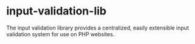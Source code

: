 input-validation-lib
====================

The input validation library provides a centralized, easily extensible input validation system for use on PHP websites.
